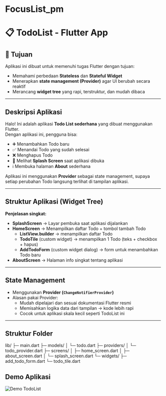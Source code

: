 # FocusList_pm

# 📋 TodoList - Flutter App

## 🎯 Tujuan
Aplikasi ini dibuat untuk memenuhi tugas Flutter dengan tujuan:

- Memahami perbedaan **Stateless** dan **Stateful Widget**
- Menerapkan **state management (Provider)** agar UI berubah secara reaktif
- Merancang **widget tree** yang rapi, terstruktur, dan mudah dibaca

---

## Deskripsi Aplikasi
Halo! 
Ini adalah aplikasi **Todo List sederhana** yang dibuat menggunakan Flutter.  
Dengan aplikasi ini, pengguna bisa:

- ➕ Menambahkan Todo baru  
- ✅ Menandai Todo yang sudah selesai  
- ❌ Menghapus Todo  
- 👋 Melihat **Splash Screen** saat aplikasi dibuka  
- ℹ️ Membuka halaman **About** sederhana  

Aplikasi ini menggunakan **Provider** sebagai state management, supaya setiap perubahan Todo langsung terlihat di tampilan aplikasi.

---

## Struktur Aplikasi (Widget Tree)

**Penjelasan singkat:**

- **SplashScreen** → Layar pembuka saat aplikasi dijalankan  
- **HomeScreen** → Menampilkan daftar Todo + tombol tambah Todo  
  - **ListView.builder** → menampilkan daftar Todo  
  - **TodoTile** (custom widget) → menampilkan 1 Todo (teks + checkbox + hapus)  
  - **AddTodoForm** (custom widget dialog) → form untuk menambahkan Todo baru  
- **AboutScreen** → Halaman info singkat tentang aplikasi  

---

## State Management
- Menggunakan **Provider (`ChangeNotifierProvider`)**  
- Alasan pakai Provider:
  - Mudah dipelajari dan sesuai dokumentasi Flutter resmi  
  - Memisahkan logika data dari tampilan → kode lebih rapi  
  - Cocok untuk aplikasi skala kecil seperti TodoList ini  

---

## Struktur Folder
lib/
├─ main.dart
├─ models/
│ └─ todo.dart
├─ providers/
│ └─ todo_provider.dart
├─ screens/
│ ├─ home_screen.dart
│ ├─ about_screen.dart
│ └─ splash_screen.dart
└─ widgets/
├─ add_todo_form.dart
└─ todo_tile.dart

## Demo Aplikasi

![Demo TodoList](demo.gif)


